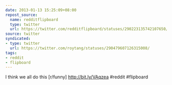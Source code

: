 ```yaml
---
date: 2013-01-13 15:25:09+08:00
repost_source:
  name: redditflipboard
  type: twitter
  url: https://twitter.com/redditflipboard/statuses/290223135742107650/
source: twitter
syndicated:
- type: twitter
  url: https://twitter.com/roytang/statuses/290479607126315008/
tags:
- reddit
- flipboard
---
```


I think we all do this [r/funny] http://bit.ly/VAqzea #reddit #flipboard
